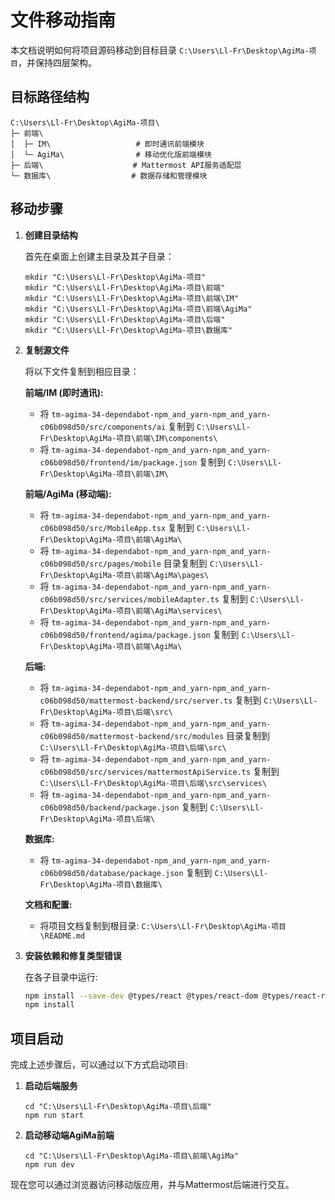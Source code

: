 # 文件移动指南

本文档说明如何将项目源码移动到目标目录 `C:\Users\Ll-Fr\Desktop\AgiMa-项目`，并保持四层架构。

## 目标路径结构

```
C:\Users\Ll-Fr\Desktop\AgiMa-项目\
├─ 前端\
│  ├─ IM\                   # 即时通讯前端模块
│  └─ AgiMa\                # 移动优化版前端模块
├─ 后端\                    # Mattermost API服务适配层
└─ 数据库\                  # 数据存储和管理模块
```

## 移动步骤

1. **创建目录结构**

   首先在桌面上创建主目录及其子目录：

   ```
   mkdir "C:\Users\Ll-Fr\Desktop\AgiMa-项目"
   mkdir "C:\Users\Ll-Fr\Desktop\AgiMa-项目\前端"
   mkdir "C:\Users\Ll-Fr\Desktop\AgiMa-项目\前端\IM"
   mkdir "C:\Users\Ll-Fr\Desktop\AgiMa-项目\前端\AgiMa"
   mkdir "C:\Users\Ll-Fr\Desktop\AgiMa-项目\后端"
   mkdir "C:\Users\Ll-Fr\Desktop\AgiMa-项目\数据库"
   ```

2. **复制源文件**

   将以下文件复制到相应目录：

   **前端/IM (即时通讯):**
   - 将 `tm-agima-34-dependabot-npm_and_yarn-npm_and_yarn-c06b098d50/src/components/ai` 复制到 `C:\Users\Ll-Fr\Desktop\AgiMa-项目\前端\IM\components\`
   - 将 `tm-agima-34-dependabot-npm_and_yarn-npm_and_yarn-c06b098d50/frontend/im/package.json` 复制到 `C:\Users\Ll-Fr\Desktop\AgiMa-项目\前端\IM\`

   **前端/AgiMa (移动端):**
   - 将 `tm-agima-34-dependabot-npm_and_yarn-npm_and_yarn-c06b098d50/src/MobileApp.tsx` 复制到 `C:\Users\Ll-Fr\Desktop\AgiMa-项目\前端\AgiMa\`
   - 将 `tm-agima-34-dependabot-npm_and_yarn-npm_and_yarn-c06b098d50/src/pages/mobile` 目录复制到 `C:\Users\Ll-Fr\Desktop\AgiMa-项目\前端\AgiMa\pages\`
   - 将 `tm-agima-34-dependabot-npm_and_yarn-npm_and_yarn-c06b098d50/src/services/mobileAdapter.ts` 复制到 `C:\Users\Ll-Fr\Desktop\AgiMa-项目\前端\AgiMa\services\`
   - 将 `tm-agima-34-dependabot-npm_and_yarn-npm_and_yarn-c06b098d50/frontend/agima/package.json` 复制到 `C:\Users\Ll-Fr\Desktop\AgiMa-项目\前端\AgiMa\`

   **后端:**
   - 将 `tm-agima-34-dependabot-npm_and_yarn-npm_and_yarn-c06b098d50/mattermost-backend/src/server.ts` 复制到 `C:\Users\Ll-Fr\Desktop\AgiMa-项目\后端\src\`
   - 将 `tm-agima-34-dependabot-npm_and_yarn-npm_and_yarn-c06b098d50/mattermost-backend/src/modules` 目录复制到 `C:\Users\Ll-Fr\Desktop\AgiMa-项目\后端\src\`
   - 将 `tm-agima-34-dependabot-npm_and_yarn-npm_and_yarn-c06b098d50/src/services/mattermostApiService.ts` 复制到 `C:\Users\Ll-Fr\Desktop\AgiMa-项目\后端\src\services\`
   - 将 `tm-agima-34-dependabot-npm_and_yarn-npm_and_yarn-c06b098d50/backend/package.json` 复制到 `C:\Users\Ll-Fr\Desktop\AgiMa-项目\后端\`

   **数据库:**
   - 将 `tm-agima-34-dependabot-npm_and_yarn-npm_and_yarn-c06b098d50/database/package.json` 复制到 `C:\Users\Ll-Fr\Desktop\AgiMa-项目\数据库\`

   **文档和配置:**
   - 将项目文档复制到根目录: `C:\Users\Ll-Fr\Desktop\AgiMa-项目\README.md`

3. **安装依赖和修复类型错误**

   在各子目录中运行:

   ```bash
   npm install --save-dev @types/react @types/react-dom @types/react-router-dom @types/node @types/express
   npm install
   ```

## 项目启动

完成上述步骤后，可以通过以下方式启动项目:

1. **启动后端服务**
   ```
   cd "C:\Users\Ll-Fr\Desktop\AgiMa-项目\后端"
   npm run start
   ```

2. **启动移动端AgiMa前端**
   ```
   cd "C:\Users\Ll-Fr\Desktop\AgiMa-项目\前端\AgiMa"
   npm run dev
   ```

现在您可以通过浏览器访问移动版应用，并与Mattermost后端进行交互。